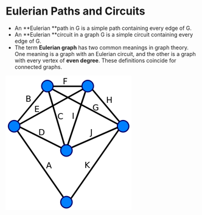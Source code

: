 # Eulerian Paths and Circuits

* An **Eulerian **path in G is a simple path containing every edge of G.
* An **Eulerian **circuit in a graph G is a simple circuit containing every edge of G.
* The term **Eulerian graph** has two common meanings in graph theory. One meaning is a graph with an Eulerian circuit, and the other is a graph with every vertex of **even degree**. These definitions coincide for connected graphs.

![Every vertex of this graph has an even degree. Therefore, this is an Eulerian graph. Following the edges in alphabetical order gives an Eulerian circuit/cycle.](<../../.gitbook/assets/image (10).png>)
